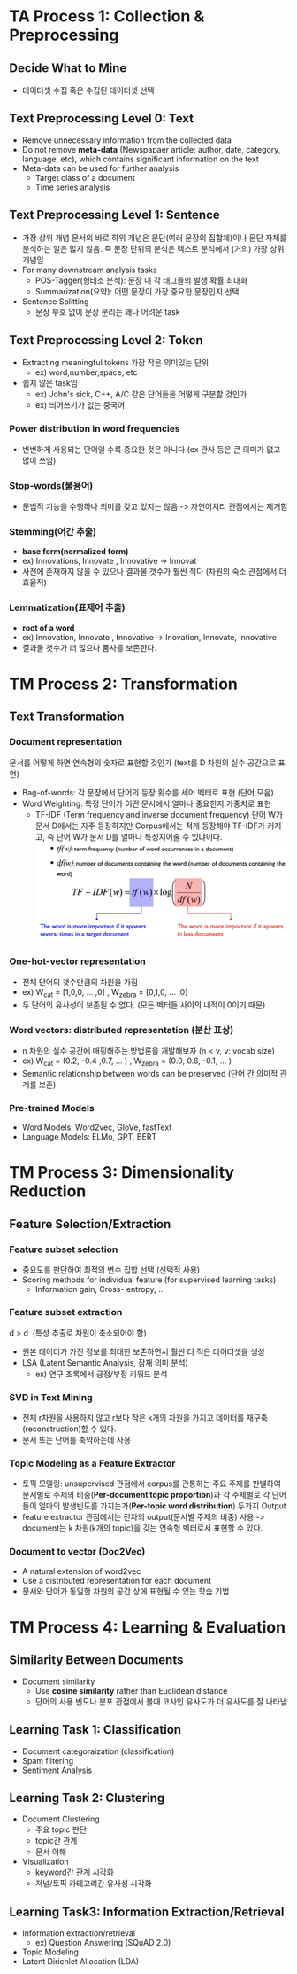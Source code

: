# TA Process 1: Collection & Preprocessing
## Decide What to Mine
- 데이터셋 수집 혹은 수집된 데이터셋 선택
## Text Preprocessing Level 0: Text
- Remove unnecessary information from the collected data
- Do not remove **meta-data** (Newspapaer article: author, date, category, language, etc), which contains significant information on the text
- Meta-data can be used for further analysis
	- Target class of a document
	- Time series analysis
## Text Preprocessing Level 1: Sentence
- 가장 상위 개념 문서의 바로 하위 개념은 문단(여러 문장의 집합체)이나 문단 자체를 분석하는 일은 많지 않음. 즉 문장 단위의 분석은 텍스트 분석에서 (거의) 가장 상위 개념임
- For many downstream analysis tasks
	- POS-Tagger(형태소 분석): 문장 내 각 태그들의 발생 확률 최대화
	- Summarization(요약): 어떤 문장이 가장 중요한 문장인지 선택
- Sentence Splitting
	- 문장 부호 없이 문장 분리는 꽤나 어려운 task
## Text Preprocessing Level 2: Token
- Extracting meaningful tokens 가장 작은 의미있는 단위 
	- ex) word,number,space, etc
- 쉽지 않은 task임 
	- ex) John's sick, C++, A/C 같은 단어들을 어떻게 구분할 것인가
	- ex) 띄어쓰기가 없는 중국어
### Power distribution in word frequencies
- 빈번하게 사용되는 단어일 수록 중요한 것은 아니다 (ex 관사 등은 큰 의미가 없고 많이 쓰임)
### Stop-words(불용어)
- 문법적 기능을 수행하나 의미를 갖고 있지는 않음 -> 자연어처리 관점에서는 제거함
### Stemming(어간 추출)
- **base form(normalized form)**
- ex) Innovations, Innovate , Innovative -> Innovat
- 사전에 존재하지 않을 수 있으나 결과물 갯수가 훨씬 적다 (차원의 숙소 관점에서 더 효율적)
### Lemmatization(표제어 추출)
- **root of a word**
- ex) Innovation, Innovate , Innovative -> Inovation, Innovate, Innovative
- 결과물 갯수가 더 많으나 품사를 보존한다.
# TM Process 2: Transformation
## Text Transformation
### Document representation
문서를 어떻게 하면 연속형의 숫자로 표현할 것인가 (text를 D 차원의 실수 공간으로 표현)
- Bag-of-words: 각 문장에서 단어의 등장 횟수를 세어 벡터로 표현 (단어 모음)
- Word Weighting: 특정 단어가 어떤 문서에서 얼마나 중요한지 가중치로 표현
	- TF-IDF (Term frequency and inverse document frequency)
	  단어 W가 문서 D에서는 자주 등장하지만 Corpus에서는 적게 등장해야 TF-IDF가 커지고, 즉 단어 W가 문서 D를 얼마나 특징지어줄 수 있냐이다. 
	![TF-IDF.png](./imgs/TF-IDF.png)
### One-hot-vector representation
- 전체 단어의 갯수만큼의 차원을 가짐
- ex) W<sub>cat</sub>  = [1,0,0, ... ,0] , W<sub>zebra</sub> = [0,1,0, ... ,0]
- 두 단어의 유사성이 보존될 수 없다. (모든 벡터들 사이의 내적이 0이기 때문)
### Word vectors: distributed representation (분산 표상)
- n 차원의 실수 공간에 매핑해주는 방법론을 개발해보자 (n < v, v: vocab size)
- ex) W<sub>cat</sub>  = (0.2, -0.4 ,0.7, ... ) , W<sub>zebra</sub> = (0.0, 0.6, -0.1,  ... )
- Semantic relationship between words can be preserved (단어 간 의미적 관계를 보존)
### Pre-trained Models
- Word Models: Word2vec, GloVe, fastText
- Language Models: ELMo, GPT, BERT
# TM Process 3: Dimensionality Reduction
## Feature Selection/Extraction
### Feature subset selection
- 중요도를 판단하여 최적의 변수 집합 선택 (선택적 사용)
- Scoring methods for individual feature (for supervised learning tasks)
	- Information gain, Cross- entropy, ...
### Feature subset extraction
d > d<sup>`</sup> (특성 추출로 차원이 축소되어야 함)
- 원본 데이터가 가진 정보를 최대한 보존하면서 훨씬 더 적은 데이터셋을 생성
- LSA (Latent Semantic Analysis, 잠재 의미 분석)
	- ex) 연구 초록에서 긍정/부정 키워드 분석
### SVD in Text Mining
- 전체 r차원을 사용하지 않고 r보다 작은 k개의 차원을 가지고 데이터를 재구축(reconstruction)할 수 있다.
- 문서 또는 단어를 축약하는데 사용
### Topic Modeling as a Feature Extractor
- 토픽 모델링: unsupervised 관점에서 corpus를 관통하는 주요 주제를 판별하여 문서별로 주제의 비중(**Per-document topic proportion**)과 각 주제별로 각 단어들이 얼마의 발생빈도를 가지는가(**Per-topic word distribution**) 두가지 Output
- feature extractor 관점에서는 전자의 output(문서별 주제의 비중) 사용 -> document는 k 차원(k개의 topic)을 갖는 연속형 벡터로서 표현할 수 있다. 
### Document to vector (Doc2Vec)
- A natural extension of word2vec
- Use a distributed representation for each document
- 문서와 단어가 동일한 차원의 공간 상에 표현될 수 있는 학습 기법
# TM Process 4: Learning & Evaluation
## Similarity Between Documents 
- Document similarity
	- Use **cosine similarity** rather than Euclidean distance
	- 단어의 사용 빈도나 분포 관점에서 볼때 코사인 유사도가 더 유사도를 잘 나타냄
## Learning Task 1: Classification
- Document categoraization (classification)
- Spam filtering
- Sentiment Analysis
## Learning Task 2: Clustering
- Document Clustering
	- 주요 topic 판단
	- topic간 관계
	- 문서 이해
-  Visualization
	- keyword간 관계 시각화
	- 저널/토픽 카테고리간 유사성 시각화
## Learning Task3: Information Extraction/Retrieval
- Information extraction/retrieval
	- ex) Question Answering (SQuAD 2.0)
- Topic Modeling
- Latent Dirichlet Allocation (LDA)
